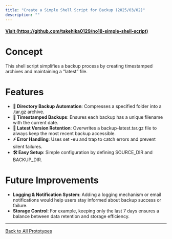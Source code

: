 ```yaml
---
title: "Create a Simple Shell Script for Backup (2025/03/02)"
description: ""
---
```


#### [Visit (https://github.com/takehika0129/no18-simple-shell-script)](https://github.com/takehika0129/no18-simple-shell-script)


# **Concept**
This shell script simplifies a backup process by creating timestamped archives and maintaining a “latest” file.


# **Features**
- **📂 Directory Backup Automation**: Compresses a specified folder into a .tar.gz archive.
- **📅 Timestamped Backups**: Ensures each backup has a unique filename with the current date.
- **💾 Latest Version Retention**: Overwrites a backup-latest.tar.gz file to always keep the most recent backup accessible.
- **⚡ Error Handling**: Uses set -eu and trap to catch errors and prevent silent failures.
- **🛠️ Easy Setup**: Simple configuration by defining SOURCE_DIR and BACKUP_DIR.


# **Future Improvements**
- **Logging & Notification System**: Adding a logging mechanism or email notifications would help users stay informed about backup success or failure.
- **Storage Control**: For example, keeping only the last 7 days ensures a balance between data retention and storage efficiency.


---
[Back to All Prototypes](../index.md)
